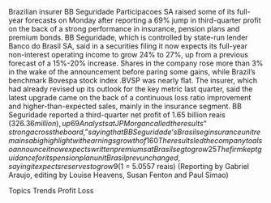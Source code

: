 Brazilian insurer BB Seguridade Participacoes SA raised some of its full-year forecasts on Monday after reporting a 69% jump in third-quarter profit on the back of a strong performance in insurance, pension plans and premium bonds.
BB Seguridade, which is controlled by state-run lender Banco do Brasil SA, said in a securities filing it now expects its full-year non-interest operating income to grow 24% to 27%, up from a previous forecast of a 15%-20% increase.
Shares in the company rose more than 3% in the wake of the announcement before paring some gains, while Brazil’s benchmark Bovespa stock index .BVSP was nearly flat.
The insurer, which had already revised up its outlook for the key metric last quarter, said the latest upgrade came on the back of a continuous loss ratio improvement and higher-than-expected sales, mainly in the insurance segment.
BB Seguridade reported a third-quarter net profit of 1.65 billion reais ($326.36 million), up 69% from a year earlier, slightly above analysts’ expectations of net income of 1.5 billion reais, according to a Refinitiv poll.
Analysts at JPMorgan called the results “strong across the board,” saying that BB Seguridade’s Brasilseg insurance unit remains a big highlight with earnings growth of 160% on a year-on-year basis and written premiums at a resilient level.
The resultsled the company to also announce it now expects written premiums at Brasilseg to grow 25% to 28% this year, up from 20% to 25% in the previous estimate, citing growth in rural insurance and credit life insurance sales.
The firm kept guidance for its pension plan unit Brasilprev unchanged, saying it expects reserves to grow 9% to 13% this year.
($1 = 5.0557 reais)
(Reporting by Gabriel Araujo, editing by Louise Heavens, Susan Fenton and Paul Simao)

Topics
Trends
Profit Loss
